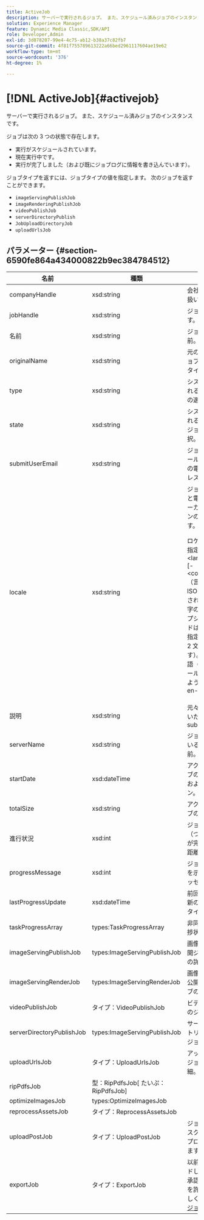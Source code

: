 ```yaml
---
title: ActiveJob
description: サーバーで実行されるジョブ。 また、スケジュール済みジョブのインスタンスです。
solution: Experience Manager
feature: Dynamic Media Classic,SDK/API
role: Developer,Admin
exl-id: 3d878207-99e4-4c75-ab12-b38a37c82fb7
source-git-commit: 4f81f755789613222a66bed2961117604ae19e62
workflow-type: tm+mt
source-wordcount: '376'
ht-degree: 1%

---
```


# [!DNL ActiveJob]{#activejob}

サーバーで実行されるジョブ。 また、スケジュール済みジョブのインスタンスです。

ジョブは次の 3 つの状態で存在します。

* 実行がスケジュールされています。
* 現在実行中です。
* 実行が完了しました（および既にジョブログに情報を書き込んでいます）。

ジョブタイプを返すには、ジョブタイプの値を指定します。 次のジョブを返すことができます。

* `imageServingPublishJob`
* `imageRenderingPublishJob`
* `videoPublishJob`
* `serverDirectoryPublish`
* `JobUploadDirectoryJob`
* `uploadUrlsJob`

## パラメーター {#section-6590fe864a434000822b9ec384784512}

<table id="table_1C4DDAB4EB1341FDA92B6F14E0132F75"> 
 <thead> 
  <tr> 
   <th colname="col1" class="entry"> 名前 </th> 
   <th colname="col2" class="entry"> 種類 </th> 
   <th colname="col3" class="entry"> 説明 </th> 
  </tr> 
 </thead>
 <tbody> 
  <tr> 
   <td colname="col1"> <span class="codeph"> <span class="varname"> companyHandle</span> </span> </td> 
   <td colname="col2"> <span class="codeph"> xsd:string</span> </td> 
   <td colname="col3"> 会社に対する取り扱い。 </td> 
  </tr> 
  <tr> 
   <td colname="col1"> <span class="codeph"> <span class="varname"> jobHandle</span> </span> </td> 
   <td colname="col2"> <span class="codeph"> xsd:string</span> </td> 
   <td colname="col3"> ジョブを処理します。 </td> 
  </tr> 
  <tr> 
   <td colname="col1"> <span class="codeph"> <span class="varname"> 名前</span> </span> </td> 
   <td colname="col2"> <span class="codeph"> xsd:string</span> </td> 
   <td colname="col3"> ジョブの一意の名前。 </td> 
  </tr> 
  <tr> 
   <td colname="col1"> <span class="codeph"> <span class="varname"> originalName</span> </span> </td> 
   <td colname="col2"> <span class="codeph"> xsd:string</span> </td> 
   <td colname="col3">元の <span class="codeph"> ActiveJob</span> ジョブで送信されたタイプ。 </td> 
  </tr> 
  <tr> 
   <td colname="col1"> <span class="codeph"> <span class="varname"> type</span> </span> </td> 
   <td colname="col2"> <span class="codeph"> xsd:string</span> </td> 
   <td colname="col3"> システムから返されるジョブタイプの選択。 </td> 
  </tr> 
  <tr> 
   <td colname="col1"> <span class="codeph"> <span class="varname"> state</span> </span> </td> 
   <td colname="col2"> <span class="codeph"> xsd:string</span> </td> 
   <td colname="col3"> システムから返されるアクティブなジョブ状態の選択。 </td> 
  </tr> 
  <tr> 
   <td colname="col1"> <span class="codeph"> <span class="varname"> submitUserEmail</span> </span> </td> 
   <td colname="col2"> <span class="codeph"> xsd:string</span> </td> 
   <td colname="col3"> ジョブをスケジュールしたユーザーの電子メールアドレス。 </td> 
  </tr> 
  <tr> 
   <td colname="col1"> <span class="codeph"> <span class="varname"> locale</span> </span> </td> 
   <td colname="col2"> <span class="codeph"> xsd:string</span> </td> 
   <td colname="col3">ジョブログの詳細と電子メールのローカライゼーションのロケールです。 <p>ロケールをとして指定します。 <span class="codeph"> &lt;language_code&gt;[-&lt;country_code&gt;]</span>（言語コードは ISO-639 で指定された小文字 2 文字のコードで、オプションの国コードは ISO-3166 で指定された大文字 2 文字のコードです）。 例えば、英語（米国）のロケール文字列は次のようになります。 <span class="codeph"> en-US</span>. </p></td> 
  </tr> 
  <tr> 
   <td colname="col1"> <span class="codeph"> <span class="varname"> 説明</span> </span> </td> 
   <td colname="col2"> <span class="codeph"> xsd:string</span> </td> 
   <td colname="col3">元々で指定されていたジョブの説明 <span class="codeph"> submitJob</span>. </td> 
  </tr> 
  <tr> 
   <td colname="col1"> <span class="codeph"> <span class="varname"> serverName</span> </span> </td> 
   <td colname="col2"> <span class="codeph"> xsd:string</span> </td> 
   <td colname="col3"> ジョブを実行しているサーバーの名前。 </td> 
  </tr> 
  <tr> 
   <td colname="col1"> <span class="codeph"> <span class="varname"> startDate</span> </span> </td> 
   <td colname="col2"> <span class="codeph"> xsd:dateTime</span> </td> 
   <td colname="col3"> アクティブなジョブの日付、時刻、およびタイムゾーン。 </td> 
  </tr> 
  <tr> 
   <td colname="col1"> <span class="codeph"> <span class="varname"> totalSize</span> </span> </td> 
   <td colname="col2"> <span class="codeph"> xsd:string</span> </td> 
   <td colname="col3"> アクティブなジョブの合計サイズ。 </td> 
  </tr> 
  <tr> 
   <td colname="col1"> <span class="codeph"> <span class="varname"> 進行状況</span> </span> </td> 
   <td colname="col2"> <span class="codeph"> xsd:int</span> </td> 
   <td colname="col3"> ジョブの進行状況（つまり、ジョブが完了するまでの距離）。 </td> 
  </tr> 
  <tr> 
   <td colname="col1"> <span class="codeph"> <span class="varname"> progressMessage</span> </span> </td> 
   <td colname="col2"> <span class="codeph"> xsd:int</span> </td> 
   <td colname="col3"> ジョブの進行状況を示すテキストメッセージです。 </td> 
  </tr> 
  <tr> 
   <td colname="col1"> <span class="codeph"> <span class="varname"> lastProgressUpdate</span> </span> </td> 
   <td colname="col2"> <span class="codeph"> xsd:dateTime</span> </td> 
   <td colname="col3"> 前回の進行状況更新の日付、時刻、タイムゾーン。 </td> 
  </tr> 
  <tr> 
   <td colname="col1"> <span class="codeph"> <span class="varname"> taskProgressArray</span> </span> </td> 
   <td colname="col2"> <span class="codeph"> types:TaskProgressArray</span> </td> 
   <td colname="col3"> 非同期タスクの進捗状況情報。 </td> 
  </tr> 
  <tr> 
   <td colname="col1"> <span class="codeph"> <span class="varname"> imageServingPublishJob</span> </span> </td> 
   <td colname="col2"> <span class="codeph"> types:ImageServingPublishJob</span> </td> 
   <td colname="col3"> 画像サービング公開ジョブのジョブの詳細。 </td> 
  </tr> 
  <tr> 
   <td colname="col1"> <span class="codeph"> <span class="varname"> imageServingRenderJob</span> </span> </td> 
   <td colname="col2"> <span class="codeph"> types:ImageServingRenderJob</span> </td> 
   <td colname="col3"> 画像レンダリング公開ジョブのジョブの詳細。 </td> 
  </tr> 
  <tr> 
   <td colname="col1"> <span class="codeph"> <span class="varname"> videoPublishJob</span> </span> </td> 
   <td colname="col2"> <span class="codeph"> タイプ：VideoPublishJob</span> </td> 
   <td colname="col3"> ビデオ公開ジョブのジョブの詳細。 </td> 
  </tr> 
  <tr> 
   <td colname="col1"> <span class="codeph"> <span class="varname"> serverDirectoryPublishJob</span> </span> </td> 
   <td colname="col2"> <span class="codeph"> types:ImageServingPublishJob</span> </td> 
   <td colname="col3"> サーバーディレクトリ公開ジョブのジョブ詳細。 </td> 
  </tr> 
  <tr> 
   <td colname="col1"> <span class="codeph"> <span class="varname"> uploadUrlsJob</span> </span> </td> 
   <td colname="col2"> <span class="codeph"> タイプ：UploadUrlsJob</span> </td> 
   <td colname="col3"> アップロード URL ジョブのジョブ詳細。 </td> 
  </tr> 
  <tr> 
   <td colname="col1"> <span class="codeph"> <span class="varname"> ripPdfsJob</span> </span> </td> 
   <td colname="col2"> <span class="codeph"> 型：RipPdfsJob[ たいぷ：RipPdfsJob]</span> </td> 
   <td colname="col3"></td> 
  </tr> 
  <tr> 
   <td colname="col1"> <span class="codeph"> <span class="varname"> optimizeImagesJob</span> </span> </td> 
   <td colname="col2"> <span class="codeph"> types:OptimizeImagesJob</span> </td> 
   <td colname="col3"></td> 
  </tr> 
  <tr> 
   <td colname="col1"> <span class="codeph"> <span class="varname"> reprocessAssetsJob</span> </span> </td> 
   <td colname="col2"> <span class="codeph"> タイプ：ReprocessAssetsJob</span> </td> 
   <td colname="col3"></td> 
  </tr> 
  <tr> 
   <td colname="col1"> <span class="codeph"> <span class="varname"> uploadPostJob</span> </span> </td> 
   <td colname="col2"> <span class="codeph"> タイプ：UploadPostJob</span> </td> 
   <td colname="col3"> ジョブの詳細、デスクトップのアップロードを追跡します。 </td> 
  </tr> 
  <tr> 
   <td colname="col1"> <span class="codeph"> <span class="varname"> exportJob</span> </span> </td> 
   <td colname="col2"> <span class="codeph"> タイプ：ExportJob</span> </td> 
   <td colname="col3">以前にアップロードしたファイルの承認済み書き出しを許可します。 詳しくは、 <a href="https://experienceleague.adobe.com/docs/dynamic-media-developer-resources/image-production-api/data-types/r-exportjob.html" format="http" scope="external"> 書き出しジョブ</a>. </td> 
  </tr> 
 </tbody> 
</table>
